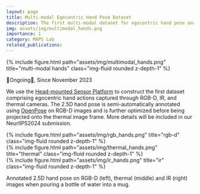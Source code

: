 ```yaml
---
layout: page
title: Multi-modal Egocentric Hand Pose Dataset
description: The first multi-modal dataset for egocentric hand pose and action that includes RGB-D, IR and Thermal images.
img: assets/img/multimodal_hands.png
importance: 1
category: MAPS Lab
related_publications: 
---
```


<div class="row">
    <div class="col-sm mt-3 mt-md-0">
        {% include figure.html path="assets/img/multimodal_hands.png" title="multi-modal hands" class="img-fluid rounded z-depth-1" %}
    </div>
</div>

🌟Ongoing🌟, Since November 2023

We use the <a href="https://lawrencez22.github.io/projects/4_project/">Head-mounted Sensor Platform</a> to construct the first dataset comprising egocentric hand actions captured through RGB-D, IR, and thermal cameras. The 2.5D hand pose is semi-automatically annotated using <a href="https://github.com/CMU-Perceptual-Computing-Lab/openpose">OpenPose</a> on RGB-D images and is further optimized before being projected onto the thermal image frame. More details will be included in our NeurlIPS2024 submission.

<div class="row">
    <div class="col-sm mt-3 mt-md-0">
        {% include figure.html path="assets/img/rgb_hands.png" title="rgb-d" class="img-fluid rounded z-depth-1" %}
    </div>
    <div class="col-sm mt-3 mt-md-0">
        {% include figure.html path="assets/img/thermal_hands.png" title="thermal" class="img-fluid rounded z-depth-1" %}
    </div>
    <div class="col-sm mt-3 mt-md-0">
        {% include figure.html path="assets/img/ir_hands.png" title="ir" class="img-fluid rounded z-depth-1" %}
    </div>
</div>

<p>Annotated 2.5D hand pose on RGB-D (left), thermal (middle) and IR (right) images when pouring a bottle of water into a mug.<p>